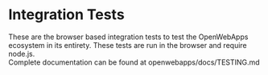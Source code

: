 # Integration Tests

These are the browser based integration tests to test the OpenWebApps ecosystem 
in its entirety.  These tests are run in the browser and require node.js.  
Complete documentation can be found at openwebapps/docs/TESTING.md

